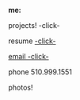 **me:**

projects!
-click-

resume
<a href="test.docx" download>
-click-
 
email
-click-</a><br> 

phone
510.999.1551

photos!
